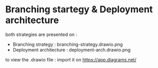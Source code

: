# Branching startegy & Deployment architecture

both strategies are presented on :

- Branching strategy : branching-strategy.drawio.png
- Deployment architecture : deployment-arch.drawio.png

to view the .drawio file : import it on   <https://app.diagrams.net/>
